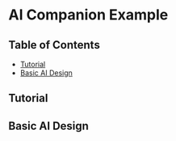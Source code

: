 # AI Companion Example

## Table of Contents
- [Tutorial](#tutorial)
- [Basic AI Design](#basic-ai-design)

## Tutorial

## Basic AI Design


